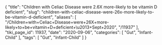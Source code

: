 {
    "title": "Children with Celiac Disease were 2.6X more-likely to be vitamin D deficient",
    "slug": "children-with-celiac-disease-were-26x-more-likely-to-be-vitamin-d-deficient",
    "aliases": [
        "/Children+with+Celiac+Disease+were+26X+more-likely+to+be+vitamin+D+deficient+\u2013+Sept+2020",
        "/11937"
    ],
    "tiki_page_id": 11937,
    "date": "2020-09-06",
    "categories": [
        "Gut",
        "Infant-Child"
    ],
    "tags": [
        "Gut",
        "Infant-Child"
    ]
}
